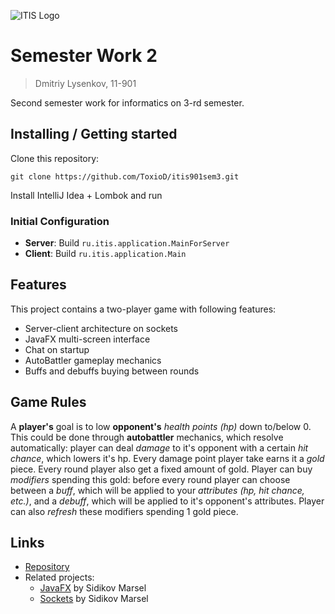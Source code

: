 ![ITIS Logo](http://salesboss.ru/itis/wp-content/uploads/2016/04/logo.itis_.png)

# Semester Work 2
> Dmitriy Lysenkov, 11-901

Second semester work for informatics on 3-rd semester.

## Installing / Getting started

Clone this repository:

```shell
git clone https://github.com/ToxioD/itis901sem3.git
```

Install IntelliJ Idea + Lombok and run

### Initial Configuration

- **Server**: Build ```ru.itis.application.MainForServer```
- **Client**: Build ```ru.itis.application.Main```

## Features

This project contains a two-player game with following features:
* Server-client architecture on sockets
* JavaFX multi-screen interface
* Chat on startup
* AutoBattler gameplay mechanics
* Buffs and debuffs buying between rounds

## Game Rules

A **player's** goal is to low **opponent's** *health points (hp)* down to/below 0.
This could be done through **autobattler** mechanics, which resolve automatically:
player can deal *damage* to it's opponent with a certain *hit chance*, which lowers it's hp.
Every damage point player take earns it a *gold* piece. Every round player also get a fixed amount of gold.
Player can buy *modifiers* spending this gold: before every round
player can choose between a *buff*, which will be applied to your *attributes (hp, hit chance, etc.)*, 
and a *debuff*, which will be applied to it's opponent's attributes.
Player can also *refresh* these modifiers spending 1 gold piece.

## Links

- [Repository](https://github.com/ToxioD/itis901sem3/tree/master/semester_works/semwork2)
- Related projects:
  - [JavaFX](https://gitlab.com/MarselSidikov/11-901/-/tree/master/Themes/06.%20JavaFx) by Sidikov Marsel
  - [Sockets](https://gitlab.com/MarselSidikov/11-901/-/tree/master/Themes/07.%20Sockets) by Sidikov Marsel
